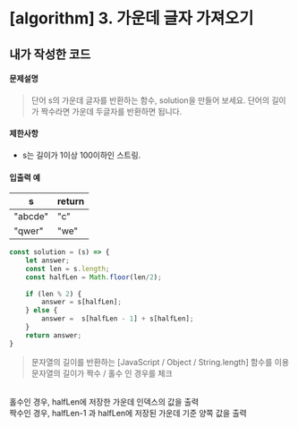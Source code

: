 # [algorithm] 3. 가운데 글자 가져오기
## 내가 작성한 코드

#### 문제설명
> 단어 s의 가운데 글자를 반환하는 함수, solution을 만들어 보세요. 단어의 길이가 짝수라면 가운데 두글자를 반환하면 됩니다.

#### 제한사항
* s는 길이가 1이상 100이하인 스트링.

#### 입출력 예
s | return 
---- | ----
"abcde" | "c"
"qwer" | "we" 

``` javascript
const solution = (s) => {
    let answer;
    const len = s.length;
    const halfLen = Math.floor(len/2);
    
    if (len % 2) {
        answer = s[halfLen];
    } else {
        answer =  s[halfLen - 1] + s[halfLen];
    }
    return answer;
}
```
> 문자열의 길이를 반환하는 [JavaScript / Object / String.length] 함수를 이용 <br>
문자열의 길이가 짝수 / 홀수 인 경우를 체크<br>
<br>
홀수인 경우, halfLen에 저장한 가운데 인덱스의 값을 출력<br>
짝수인 경우, halfLen-1 과 halfLen에 저장된 가운데 기준 양쪽 값을 출력
